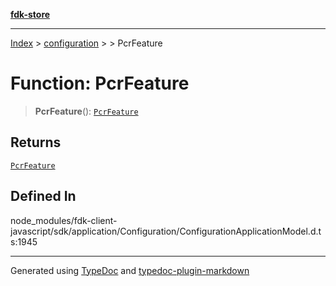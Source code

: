[**fdk-store**](../../../README.md)
***

[Index](../../../API.md) > [configuration](../../README.md) > [<internal>](../README.md) > PcrFeature

# Function: PcrFeature

> **PcrFeature**(): [`PcrFeature`](../type-aliases/type-alias.PcrFeature.md)

## Returns

[`PcrFeature`](../type-aliases/type-alias.PcrFeature.md)

## Defined In

node\_modules/fdk-client-javascript/sdk/application/Configuration/ConfigurationApplicationModel.d.ts:1945

***
Generated using [TypeDoc](https://typedoc.org/) and [typedoc-plugin-markdown](https://www.npmjs.com/package/typedoc-plugin-markdown)
